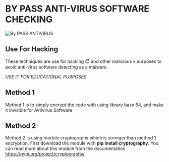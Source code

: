 # BY PASS ANTI-VIRUS SOFTWARE CHECKING

![By PASS ANTIVIRUS](/image/By-Pass-Anti-Virus.png)

## Use For Hacking 
These techniques are use for hacking :smiling_imp: and other malicious :skull: purposes to avoid anti-virus
software detecting as a malware.

*USE IT FOR EDUCATIONAL PURPOSES*

## Method 1

Method 1 is to simply encrypt the code with using library base 64, and make it invisible for
Avtivirus Software


## Method 2

Method 2 is using module cryptography which is stronger than method 1 encryption. 
First download the module with **pip install cryptography**.
You can read more about this module from the documentation https://pypi.org/project/cryptography/ 